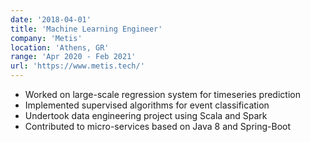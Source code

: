 ```yaml
---
date: '2018-04-01'
title: 'Machine Learning Engineer'
company: 'Metis'
location: 'Athens, GR'
range: 'Apr 2020 - Feb 2021'
url: 'https://www.metis.tech/'
---
```


- Worked on large-scale regression system for timeseries prediction
- Implemented supervised algorithms for event classification
- Undertook data engineering project using Scala and Spark
- Contributed to micro-services based on Java 8 and Spring-Boot
